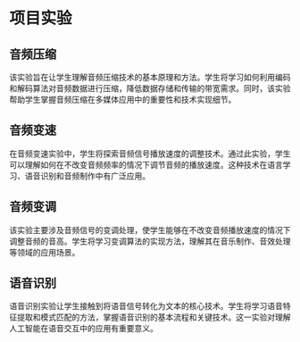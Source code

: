 # 项目实验

## 音频压缩
该实验旨在让学生理解音频压缩技术的基本原理和方法。学生将学习如何利用编码和解码算法对音频数据进行压缩，降低数据存储和传输的带宽需求。同时，该实验帮助学生掌握音频压缩在多媒体应用中的重要性和技术实现细节。

## 音频变速
在音频变速实验中，学生将探索音频信号播放速度的调整技术。通过此实验，学生可以理解如何在不改变音频频率的情况下调节音频的播放速度。这种技术在语言学习、语音识别和音频制作中有广泛应用。

## 音频变调
该实验主要涉及音频信号的变调处理，使学生能够在不改变音频播放速度的情况下调整音频的音高。学生将学习变调算法的实现方法，理解其在音乐制作、音效处理等领域的应用场景。

## 语音识别
语音识别实验让学生接触到将语音信号转化为文本的核心技术。学生将学习语音特征提取和模式匹配的方法，掌握语音识别的基本流程和关键技术。这一实验对理解人工智能在语音交互中的应用有重要意义。
